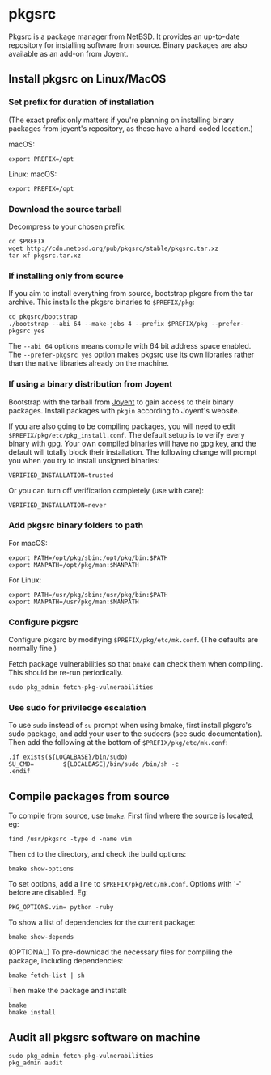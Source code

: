 # pkgsrc

Pkgsrc is a package manager from NetBSD. It provides an up-to-date repository for installing software from source. 
Binary packages are also available as an add-on from Joyent.

## Install pkgsrc on Linux/MacOS

### Set prefix for duration of installation
(The exact prefix only matters if you're planning on installing binary packages from joyent's
repository, as these have a hard-coded location.)

macOS:
```
export PREFIX=/opt
```

Linux:
macOS:
```
export PREFIX=/opt
```

### Download the source tarball
Decompress to your chosen prefix.
```
cd $PREFIX
wget http://cdn.netbsd.org/pub/pkgsrc/stable/pkgsrc.tar.xz
tar xf pkgsrc.tar.xz
```

### If installing only from source
If you aim to install everything from source, bootstrap pkgsrc from the tar archive. This
installs the pkgsrc binaries to `$PREFIX/pkg`:
```
cd pkgsrc/bootstrap
./bootstrap --abi 64 --make-jobs 4 --prefix $PREFIX/pkg --prefer-pkgsrc yes
```
The `--abi 64` options means compile with 64 bit address space enabled. 
The `--prefer-pkgsrc yes` option makes pkgsrc use its own libraries rather than the native
libraries already on the machine.

### If using a binary distribution from Joyent
Bootstrap with the tarball from [Joyent](https://pkgsrc.joyent.com/) to 
gain access to their binary packages. Install packages with `pkgin` according to Joyent's
website.

If you are also going to be compiling packages, you will need to edit `$PREFIX/pkg/etc/pkg_install.conf`.
The default setup is to verify every binary with gpg. Your own compiled binaries will have no gpg key,
and the default will totally block their installation. The following change will prompt you when you
try to install unsigned binaries:
```
VERIFIED_INSTALLATION=trusted
```

Or you can turn off verification completely (use with care):
```
VERIFIED_INSTALLATION=never
```

### Add pkgsrc binary folders to path

For macOS:
```
export PATH=/opt/pkg/sbin:/opt/pkg/bin:$PATH
export MANPATH=/opt/pkg/man:$MANPATH
```
For Linux:
```
export PATH=/usr/pkg/sbin:/usr/pkg/bin:$PATH
export MANPATH=/usr/pkg/man:$MANPATH
```

### Configure pkgsrc
Configure pkgsrc by modifying `$PREFIX/pkg/etc/mk.conf`. (The defaults are normally fine.)

Fetch package vulnerabilities so that `bmake` can check them when compiling. This should be re-run periodically.
```
sudo pkg_admin fetch-pkg-vulnerabilities
```

### Use sudo for priviledge escalation
To use `sudo` instead of `su` prompt when using bmake, first install pkgsrc's sudo package, and add your user to the sudoers (see sudo documentation).
Then add the following at the bottom of `$PREFIX/pkg/etc/mk.conf`:
```
.if exists(${LOCALBASE}/bin/sudo)
SU_CMD=        ${LOCALBASE}/bin/sudo /bin/sh -c
.endif
```

## Compile packages from source
To compile from source, use `bmake`. First find where the source is located, eg:
```
find /usr/pkgsrc -type d -name vim
```

Then `cd` to the directory, and check the build options:
```
bmake show-options
```

To set options, add a line to `$PREFIX/pkg/etc/mk.conf`. Options with '-' before are disabled. Eg:
```
PKG_OPTIONS.vim= python -ruby
```

To show a list of dependencies for the current package:
```
bmake show-depends
```

(OPTIONAL) To pre-download the necessary files for compiling the package, including dependencies:
```
bmake fetch-list | sh
```

Then make the package and install:
```
bmake
bmake install
```

## Audit all pkgsrc software on machine
```
sudo pkg_admin fetch-pkg-vulnerabilities
pkg_admin audit
```
